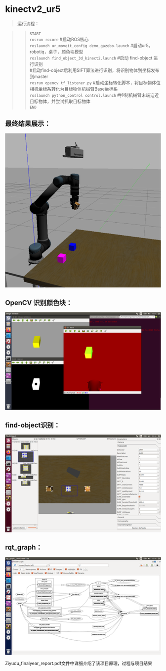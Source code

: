 # kinectv2_ur5
>运行流程：

>>`START`<br>
>>`rosrun rocore` #启动ROS核心<br>
>>`roslaunch ur_moveit_config demo_gazebo.launch`   #启动ur5，robotiq，桌子，颜色块模型<br>
>>`roslaunch find_object_3d_kinect2.launch`   #启动 find-object 进行识别<br>
                                                  #启动find-object后利用SIFT算法进行识别，将识别物体到坐标发布到master<br>
>>`rosrun opencv tf_listener.py`    #启动坐标转化脚本，将目标物体位相机坐标系转化为目标物体机械臂Base坐标系<br>
>>`roslaunch python_control control.launch`   #控制机械臂末端迫近目标物体，并尝试抓取目标物体<br>
>>`END`<br>
##  最终结果展示： <br>
![](https://github.com/Dzy-HW-XD/kinectv2_ur5/raw/master/截屏2020-04-1601.42.05.png)<br>
##  OpenCV 识别颜色块：  <br>
![](https://github.com/Dzy-HW-XD/kinectv2_ur5/raw/master/截屏2020-02-2023.01.23.png)<br>
##  find-object识别：  <br>
![](https://github.com/Dzy-HW-XD/kinectv2_ur5/raw/master/截屏2020-03-0413.46.37.png)<br>
##  rqt_graph：  <br>
![](https://github.com/Dzy-HW-XD/kinectv2_ur5/raw/master/截屏2020-03-0323.40.07.png)<br>

Ziyudu_finalyear_report.pdf文件中详细介绍了该项目原理，过程与项目结果<br>
